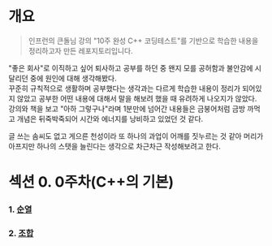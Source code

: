 # 개요
> 인프런의 큰돌님 강의 "10주 완성 C++ 코딩테스트"를 기반으로 학습한 내용을 정리하고자 만든 레포지토리입니다.

"좋은 회사"로 이직하고 싶어 퇴사하고 공부를 하던 중 왠지 모를 공허함과 불안감에 시달리던 중에 원인에 대해 생각해봤다.   
꾸준히 규칙적으로 생활하며 공부했다는 생각과는 다르게 학습한 내용이 정리가 되어있지 않았고 공부한 어떤 내용에 대해서 말을 해보려 했을 때 유려하게 나오지가 않았다.   
강의와 책을 보고 "아하 그렇구나"라며 1분만에 넘어간 내용들은 금붕어처럼 금방 까먹고 개념은 뒤죽박죽되어 시간와 에너지를 낭비하고 있었던 것 같다.   
   
글 쓰는 솜씨도 없고 게으른 천성이라 또 하나의 과업이 어깨를 짓누르는 것 같아 머리가 아프지만 하나의 스탯을 늘린다는 생각으로 차근차근 작성해보려고 한다.   

# 섹션 0. 0주차(C++의 기본)   
### 1. [순열](https://github.com/JustDoYoung/Algorithm/blob/master/Section%200/%EC%84%B9%EC%85%98%200.%20%EC%88%9C%EC%97%B4.md "리드미")

### 2. [조합](https://github.com/JustDoYoung/Algorithm/blob/master/Section%200/%EC%84%B9%EC%85%98%200.%20%EC%A1%B0%ED%95%A9.md "리드미")

